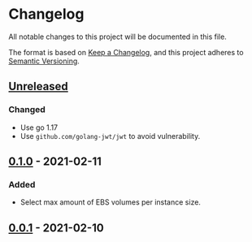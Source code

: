# Changelog

All notable changes to this project will be documented in this file.

The format is based on [Keep a Changelog](https://keepachangelog.com/en/1.0.0/),
and this project adheres to [Semantic Versioning](https://semver.org/spec/v2.0.0.html).



## [Unreleased]

### Changed

- Use go 1.17
- Use `github.com/golang-jwt/jwt` to avoid vulnerability.

## [0.1.0] - 2021-02-11

### Added

- Select max amount of EBS volumes per instance size.

## [0.0.1] - 2021-02-10



[Unreleased]: https://github.com/giantswarm/aws-ebs-csi-volume-limiter/compare/v0.1.0...HEAD
[0.1.0]: https://github.com/giantswarm/aws-ebs-csi-volume-limiter/compare/v0.0.1...v0.1.0
[0.0.1]: https://github.com/giantswarm/aws-ebs-csi-volume-limiter/releases/tag/v0.0.1
